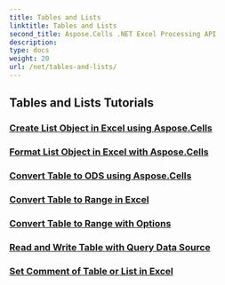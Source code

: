 ```yaml
---
title: Tables and Lists
linktitle: Tables and Lists
second_title: Aspose.Cells .NET Excel Processing API
description: 
type: docs
weight: 20
url: /net/tables-and-lists/
---
```


## Tables and Lists Tutorials
### [Create List Object in Excel using Aspose.Cells](./creating-list-object/)
### [Format List Object in Excel with Aspose.Cells](./formatting-list-object/)
### [Convert Table to ODS using Aspose.Cells](./converting-table-to-ods/)
### [Convert Table to Range in Excel](./converting-table-to-range/)
### [Convert Table to Range with Options](./converting-table-to-range-with-options/)
### [Read and Write Table with Query Data Source](./reading-and-writing-table-with-query-data-source/)
### [Set Comment of Table or List in Excel](./setting-comment-of-table-or-list/)